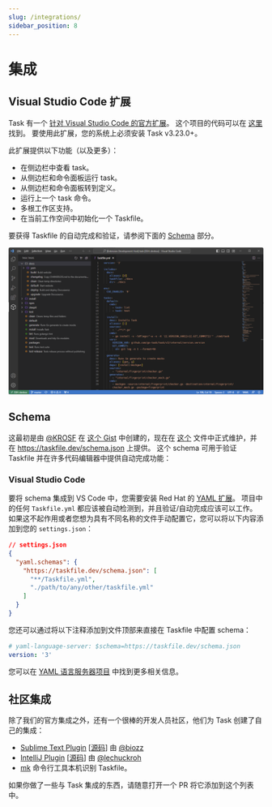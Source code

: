 ```yaml
---
slug: /integrations/
sidebar_position: 8
---
```


# 集成

## Visual Studio Code 扩展

Task 有一个 [针对 Visual Studio Code 的官方扩展](https://marketplace.visualstudio.com/items?itemName=task.vscode-task)。 这个项目的代码可以在 [这里](https://github.com/go-task/vscode-task) 找到。 要使用此扩展，您的系统上必须安装 Task v3.23.0+。

此扩展提供以下功能（以及更多）：

- 在侧边栏中查看 task。
- 从侧边栏和命令面板运行 task。
- 从侧边栏和命令面板转到定义。
- 运行上一个 task 命令。
- 多根工作区支持。
- 在当前工作空间中初始化一个 Taskfile。

要获得 Taskfile 的自动完成和验证，请参阅下面的 [Schema](#schema) 部分。

![Task for Visual Studio Code](https://github.com/go-task/vscode-task/blob/main/res/preview.png?raw=true)

## Schema

这最初是由 [@KROSF](https://github.com/KROSF) 在 [这个 Gist](https://gist.github.com/KROSF/c5435acf590acd632f71bb720f685895) 中创建的，现在在 [这个](https://github.com/newrelic-forks/task/blob/main/docs/static/schema.json) 文件中正式维护，并在 https://taskfile.dev/schema.json 上提供。 这个 schema 可用于验证 Taskfile 并在许多代码编辑器中提供自动完成功能：

### Visual Studio Code

要将 schema 集成到 VS Code 中，您需要安装 Red Hat 的 [YAML 扩展](https://marketplace.visualstudio.com/items?itemName=redhat.vscode-yaml)。 项目中的任何 `Taskfile.yml` 都应该被自动检测到，并且验证/自动完成应该可以工作。 如果这不起作用或者您想为具有不同名称的文件手动配置它，您可以将以下内容添加到您的 `settings.json`：

```json
// settings.json
{
  "yaml.schemas": {
    "https://taskfile.dev/schema.json": [
      "**/Taskfile.yml",
      "./path/to/any/other/taskfile.yml"
    ]
  }
}
```

您还可以通过将以下注释添加到文件顶部来直接在 Taskfile 中配置 schema：

```yaml
# yaml-language-server: $schema=https://taskfile.dev/schema.json
version: '3'
```

您可以在 [YAML 语言服务器项目](https://github.com/redhat-developer/yaml-language-server) 中找到更多相关信息。

## 社区集成

除了我们的官方集成之外，还有一个很棒的开发人员社区，他们为 Task 创建了自己的集成：

- [Sublime Text Plugin](https://packagecontrol.io/packages/Taskfile) [[源码](https://github.com/biozz/sublime-taskfile)] 由 [@biozz](https://github.com/biozz)
- [IntelliJ Plugin](https://plugins.jetbrains.com/plugin/17058-taskfile) [[源码](https://github.com/lechuckroh/task-intellij-plugin)] 由 [@lechuckroh](https://github.com/lechuckroh)
- [mk](https://github.com/pycontribs/mk) 命令行工具本机识别 Taskfile。

如果你做了一些与 Task 集成的东西，请随意打开一个 PR 将它添加到这个列表中。
